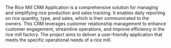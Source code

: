 The Rice Mill CRM Application is a comprehensive solution for managing and simplifying rice production and sales tracking. It enables daily reporting on rice quantity, type, and sales, which is then communicated to the owners. This CRM leverages customer relationship management to enhance customer engagement, streamline operations, and improve efficiency in the rice mill factory. The project aims to deliver a user-friendly application that meets the specific operational needs of a rice mill.
